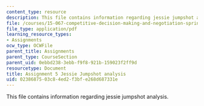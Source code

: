 ```yaml
---
content_type: resource
description: This file contains information regarding jessie jumpshot analysis.
file: /courses/15-067-competitive-decision-making-and-negotiation-spring-2011/0238687503c84ed2f3bfe268d687331e_MIT15_067S11_assgn05.pdf
file_type: application/pdf
learning_resource_types:
- Assignments
ocw_type: OCWFile
parent_title: Assignments
parent_type: CourseSection
parent_uid: 0ebbd238-3ebb-f9f8-921b-159023f2ff9d
resourcetype: Document
title: Assignment 5 Jessie Jumpshot analysis
uid: 02386875-03c8-4ed2-f3bf-e268d687331e
---
```

This file contains information regarding jessie jumpshot analysis.

